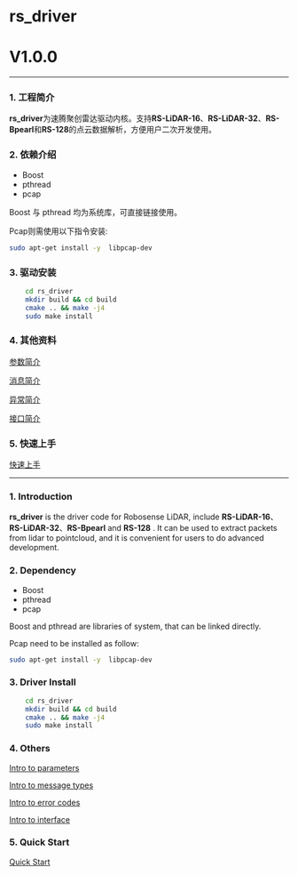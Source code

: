 # **rs_driver** 

# **V1.0.0**



---



### 1. 工程简介
  **rs_driver**为速腾聚创雷达驱动内核。支持**RS-LiDAR-16**、**RS-LiDAR-32**、**RS-Bpearl**和**RS-128**的点云数据解析，方便用户二次开发使用。



### 2. 依赖介绍

- Boost
- pthread
- pcap

Boost 与 pthread 均为系统库，可直接链接使用。 

Pcap则需使用以下指令安装:

```sh
sudo apt-get install -y  libpcap-dev
```



### 3. 驱动安装

```sh
    cd rs_driver
    mkdir build && cd build
    cmake .. && make -j4
    sudo make install
```



### 4. 其他资料

[参数简介](doc/intro/parameter_intro.md)

[消息简介](doc/intro/message_intro.md)

[异常简介](doc/intro/errcode_intro.md)

[接口简介](doc/intro/interface_intro.md)



### 5. 快速上手

[快速上手](doc/howto/how_to_online_use_driver.md)





---



### 1. Introduction

  **rs_driver** is the driver code for Robosense LiDAR,  include **RS-LiDAR-16**、**RS-LiDAR-32**、**RS-Bpearl** and **RS-128** . It can be used to extract packets from lidar to pointcloud, and it is convenient for users to do advanced development.



### 2. Dependency 

- Boost
- pthread
- pcap

Boost and pthread are libraries of system, that can be linked directly. 

Pcap need to be installed as follow:

```sh
sudo apt-get install -y  libpcap-dev
```

### 3. Driver Install

```sh
    cd rs_driver
    mkdir build && cd build
    cmake .. && make -j4
    sudo make install
```



### 4. Others

[Intro to parameters](doc/intro/parameter_intro.md)

[Intro to message types](doc/intro/message_intro.md)

[Intro to error codes](doc/intro/errcode_intro.md)

[Intro to interface](doc/intro/interface_intro.md)



### 5. Quick Start

[Quick Start](doc/howto/how_to_online_use_driver.md)





